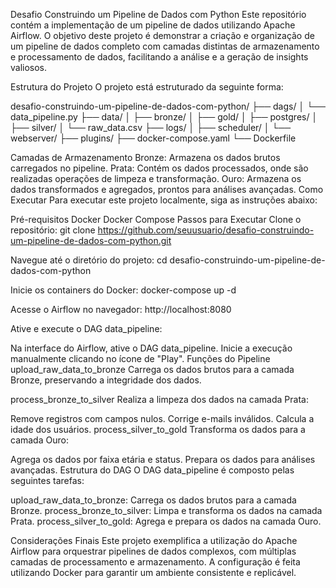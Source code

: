 Desafio Construindo um Pipeline de Dados com Python
Este repositório contém a implementação de um pipeline de dados utilizando Apache Airflow. O objetivo deste projeto é demonstrar a criação e organização de um pipeline de dados completo com camadas distintas de armazenamento e processamento de dados, facilitando a análise e a geração de insights valiosos.

Estrutura do Projeto
O projeto está estruturado da seguinte forma:

desafio-construindo-um-pipeline-de-dados-com-python/
├── dags/
│   └── data_pipeline.py
├── data/
│   ├── bronze/
│   ├── gold/
│   ├── postgres/
│   ├── silver/
│   └── raw_data.csv
├── logs/
│   ├── scheduler/
│   └── webserver/
├── plugins/
├── docker-compose.yaml
└── Dockerfile

Camadas de Armazenamento
Bronze: Armazena os dados brutos carregados no pipeline.
Prata: Contém os dados processados, onde são realizadas operações de limpeza e transformação.
Ouro: Armazena os dados transformados e agregados, prontos para análises avançadas.
Como Executar
Para executar este projeto localmente, siga as instruções abaixo:

Pré-requisitos
Docker
Docker Compose
Passos para Executar
Clone o repositório: git clone https://github.com/seuusuario/desafio-construindo-um-pipeline-de-dados-com-python.git

Navegue até o diretório do projeto: cd desafio-construindo-um-pipeline-de-dados-com-python

Inicie os containers do Docker: docker-compose up -d

Acesse o Airflow no navegador: http://localhost:8080

Ative e execute o DAG data_pipeline:

Na interface do Airflow, ative o DAG data_pipeline.
Inicie a execução manualmente clicando no ícone de "Play".
Funções do Pipeline
upload_raw_data_to_bronze
Carrega os dados brutos para a camada Bronze, preservando a integridade dos dados.

process_bronze_to_silver
Realiza a limpeza dos dados na camada Prata:

Remove registros com campos nulos.
Corrige e-mails inválidos.
Calcula a idade dos usuários.
process_silver_to_gold
Transforma os dados para a camada Ouro:

Agrega os dados por faixa etária e status.
Prepara os dados para análises avançadas.
Estrutura do DAG
O DAG data_pipeline é composto pelas seguintes tarefas:

upload_raw_data_to_bronze: Carrega os dados brutos para a camada Bronze.
process_bronze_to_silver: Limpa e transforma os dados na camada Prata.
process_silver_to_gold: Agrega e prepara os dados na camada Ouro.

Considerações Finais
Este projeto exemplifica a utilização do Apache Airflow para orquestrar pipelines de dados complexos, com múltiplas camadas de processamento e armazenamento. A configuração é feita utilizando Docker para garantir um ambiente consistente e replicável.


